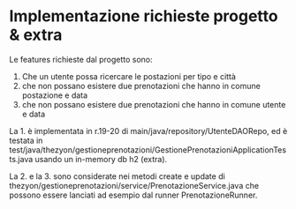 # Implementazione richieste progetto & extra


Le features richieste dal progetto sono: 

1. Che un utente possa ricercare le postazioni per tipo e città
2. che non possano esistere due prenotazioni che hanno in comune postazione e data
3. che non possano esistere due prenotazioni che hanno in comune utente e data

La 1. è implementata in r.19-20 di main/java/repository/UtenteDAORepo, ed è testata in
test/java/thezyon/gestioneprenotazioni/GestionePrenotazioniApplicationTests.java
usando un in-memory db h2 (extra).

La 2. e la 3. sono considerate nei metodi create e update di 
thezyon/gestioneprenotazioni/service/PrenotazioneService.java
che possono essere lanciati ad esempio dal runner PrenotazioneRunner.




